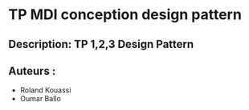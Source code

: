 # TP MDI conception design pattern

## Description: TP 1,2,3 Design Pattern

## Auteurs :

* Roland Kouassi
* Oumar Ballo
